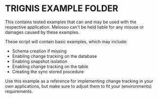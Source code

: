 TRIGNIS EXAMPLE FOLDER
======================

This contains tested examples that can and may be used with the respective application. Melosso can't be held liable for any misuse or damages caused by these examples.

These script will contain basic examples, which may include:

- Schema creation if missing
- Enabling change tracking on the database
- Enabling snapshot isolation
- Enabling change tracking on the table
- Creating the sync stored procedure

Use this example as a reference for implementing change tracking in your own applications, but make sure to adjust them to fit your (environments) requirements.